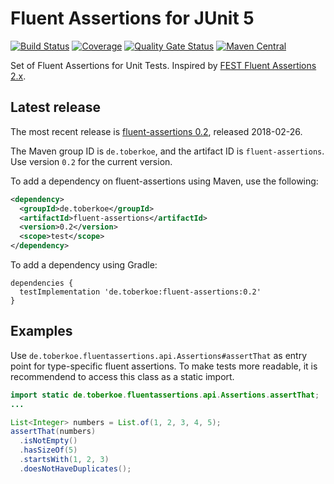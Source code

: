 # Fluent Assertions for JUnit 5

[![Build Status](https://secure.travis-ci.org/toberkoe/fluent-assertions.png)](http://travis-ci.org/toberkoe/fluent-assertions) 
[![Coverage](https://sonarcloud.io/api/project_badges/measure?project=de.toberkoe%3Afluent-assertions&metric=coverage)](https://sonarcloud.io/dashboard?id=de.toberkoe%3Afluent-assertions) 
[![Quality Gate Status](https://sonarcloud.io/api/project_badges/measure?project=de.toberkoe%3Afluent-assertions&metric=alert_status)](https://sonarcloud.io/dashboard?id=de.toberkoe%3Afluent-assertions)
[![Maven Central](https://maven-badges.herokuapp.com/maven-central/de.toberkoe/fluent-assertions/badge.svg)](https://maven-badges.herokuapp.com/maven-central/de.toberkoe/fluent-assertions)

Set of Fluent Assertions for Unit Tests. 
Inspired by [FEST Fluent Assertions 2.x](https://github.com/alexruiz/fest-assert-2.x).

## Latest release

The most recent release is [fluent-assertions 0.2][current release], released 2018-02-26.

The Maven group ID is `de.toberkoe`, and the artifact ID is `fluent-assertions`. Use
version `0.2` for the current version.

To add a dependency on fluent-assertions using Maven, use the following:

```xml
<dependency>
  <groupId>de.toberkoe</groupId>
  <artifactId>fluent-assertions</artifactId>
  <version>0.2</version>
  <scope>test</scope>
</dependency>
```

To add a dependency using Gradle:

```
dependencies {
  testImplementation 'de.toberkoe:fluent-assertions:0.2'
}
```

## Examples
Use ```de.toberkoe.fluentassertions.api.Assertions#assertThat``` as entry point for type-specific fluent assertions.
To make tests more readable, it is recommendend to access this class as a static import.

```java
import static de.toberkoe.fluentassertions.api.Assertions.assertThat;
...

List<Integer> numbers = List.of(1, 2, 3, 4, 5);
assertThat(numbers)
  .isNotEmpty()
  .hasSizeOf(5)
  .startsWith(1, 2, 3)
  .doesNotHaveDuplicates();
```

[current release]: https://github.com/toberkoe/fluent-assertions/releases/tag/0.2
